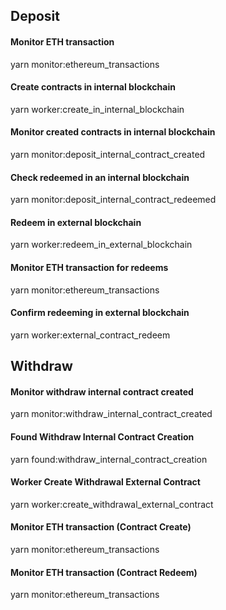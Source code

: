 ## Deposit

#### Monitor ETH transaction
yarn monitor:ethereum_transactions

#### Create contracts in internal blockchain
yarn worker:create_in_internal_blockchain

#### Monitor created contracts in internal blockchain
yarn monitor:deposit_internal_contract_created

#### Check redeemed in an internal blockchain 
yarn monitor:deposit_internal_contract_redeemed

#### Redeem in external blockchain
yarn worker:redeem_in_external_blockchain

#### Monitor ETH transaction for redeems
yarn monitor:ethereum_transactions

#### Confirm redeeming in external blockchain
yarn worker:external_contract_redeem

## Withdraw

#### Monitor withdraw internal contract created
yarn monitor:withdraw_internal_contract_created

#### Found Withdraw  Internal Contract Creation
yarn found:withdraw_internal_contract_creation

#### Worker Create Withdrawal External Contract
yarn worker:create_withdrawal_external_contract

#### Monitor ETH transaction (Contract Create)
yarn monitor:ethereum_transactions

#### Monitor ETH transaction (Contract Redeem)
yarn monitor:ethereum_transactions

